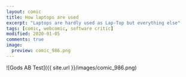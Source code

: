 ```yaml
---
layout: comic
title: How laptops are used 
excerpt: "Laptops are hardly used as Lap-Top but everything else"
tags: [comic, webcomic, software critic]
modified: 2020-01-05
comments: true
image:
  preview: comic_986.png
---
```


![Gods AB Test]({{ site.url }}/images/comic_986.png)  
